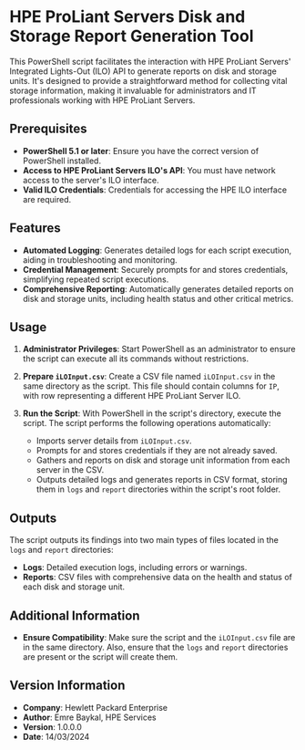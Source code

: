 # HPE ProLiant Servers Disk and Storage Report Generation Tool

This PowerShell script facilitates the interaction with HPE ProLiant Servers' Integrated Lights-Out (ILO) API to generate reports on disk and storage units. It's designed to provide a straightforward method for collecting vital storage information, making it invaluable for administrators and IT professionals working with HPE ProLiant Servers.

## Prerequisites

- **PowerShell 5.1 or later**: Ensure you have the correct version of PowerShell installed.
- **Access to HPE ProLiant Servers ILO's API**: You must have network access to the server's ILO interface.
- **Valid ILO Credentials**: Credentials for accessing the HPE ILO interface are required.

## Features

- **Automated Logging**: Generates detailed logs for each script execution, aiding in troubleshooting and monitoring.
- **Credential Management**: Securely prompts for and stores credentials, simplifying repeated script executions.
- **Comprehensive Reporting**: Automatically generates detailed reports on disk and storage units, including health status and other critical metrics.

## Usage

1. **Administrator Privileges**: Start PowerShell as an administrator to ensure the script can execute all its commands without restrictions.

2. **Prepare `iLOInput.csv`**: Create a CSV file named `iLOInput.csv` in the same directory as the script. This file should contain columns for `IP`, with row representing a different HPE ProLiant Server ILO.

3. **Run the Script**: With PowerShell in the script's directory, execute the script. The script performs the following operations automatically:
   - Imports server details from `iLOInput.csv`.
   - Prompts for and stores credentials if they are not already saved.
   - Gathers and reports on disk and storage unit information from each server in the CSV.
   - Outputs detailed logs and generates reports in CSV format, storing them in `logs` and `report` directories within the script's root folder.

## Outputs

The script outputs its findings into two main types of files located in the `logs` and `report` directories:

- **Logs**: Detailed execution logs, including errors or warnings.
- **Reports**: CSV files with comprehensive data on the health and status of each disk and storage unit.

## Additional Information

- **Ensure Compatibility**: Make sure the script and the `iLOInput.csv` file are in the same directory. Also, ensure that the `logs` and `report` directories are present or the script will create them.

## Version Information

- **Company**: Hewlett Packard Enterprise
- **Author**: Emre Baykal, HPE Services
- **Version**: 1.0.0.0
- **Date**: 14/03/2024